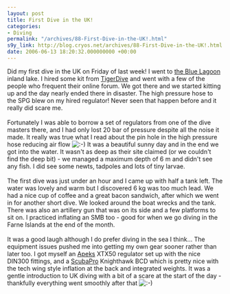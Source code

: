 ```yaml
---
layout: post
title: First Dive in the UK!
categories:
- Diving
permalink: "/archives/88-First-Dive-in-the-UK!.html"
s9y_link: http://blog.cryos.net/archives/88-First-Dive-in-the-UK!.html
date: 2006-06-13 18:20:32.000000000 +00:00
---
```

Did my first dive in the UK on Friday of last week! I went to <A href="http://www.divebluelagoon.com/">the Blue Lagoon</a> inland lake. I hired some kit from <a href="http://www.tigerdive.co.uk">TigerDive</a> and went with a few of the people who frequent their online forum. We got there and we started kitting up and the day nearly ended there in disaster. The high pressure hose to the SPG blew on my hired regulator! Never seen that happen before and it really did scare me.<br />
<br />
Fortunately I was able to borrow a set of regulators from one of the dive masters there, and I had only lost 20 bar of pressure despite all the noise it made. It really was true what I read about the pin hole in the high pressure hose reducing air flow <img src="http://blog.cryos.net/templates/default/img/emoticons/smile.png" alt=":-)" style="display: inline; vertical-align: bottom;" class="emoticon" /> It was a beautiful sunny day and in the end we got into the water. It wasn't as deep as their site claimed (or we couldn't find the deep bit) - we managed a maximum depth of 6 m and didn't see any fish. I did see some newts, tadpoles and lots of tiny larvae.<br />
<br />
The first dive was just under an hour and I came up with half a tank left. The water was lovely and warm but I discovered 6 kg was too much lead. We had a nice cup of coffee and a great bacon sandwich, after which we went in for another short dive. We looked around the boat wrecks and the tank. There was also an artillery gun that was on its side and a few platforms to sit on. I practiced inflating an SMB too - good for when we go diving in the Farne Islands at the end of the month.<br />
<br />
It was a good laugh although I do prefer diving in the sea I think... The equipment issues pushed me into getting my own gear sooner rather than later too. I got myself an <a href="http://www.apeks.co.uk/">Apeks</a> XTX50 regulator set up with the nice DIN300 fittings, and a <a href="http://www.scubapro.co.uk/">ScubaPro</a> Knighthawk BCD which is pretty nice with the tech wing style inflation at the back and integrated weights. It was a gentle introduction to UK diving with a bit of a scare at the start of the day - thankfully everything went smoothly after that <img src="http://blog.cryos.net/templates/default/img/emoticons/smile.png" alt=":-)" style="display: inline; vertical-align: bottom;" class="emoticon" />

